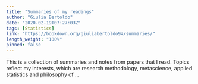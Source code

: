 ```yaml
---
title: "Summaries of my readings"
author: "Giulia Bertoldo"
date: "2020-02-19T07:27:03Z"
tags: [Statistics]
link: "https://bookdown.org/giuliabertoldo94/summaries/"
length_weight: "100%"
pinned: false
---
```


This is a collection of summaries and notes from papers that I read. Topics reflect my interests, which are research methodology, metascience, applied statistics and philosophy of ...
